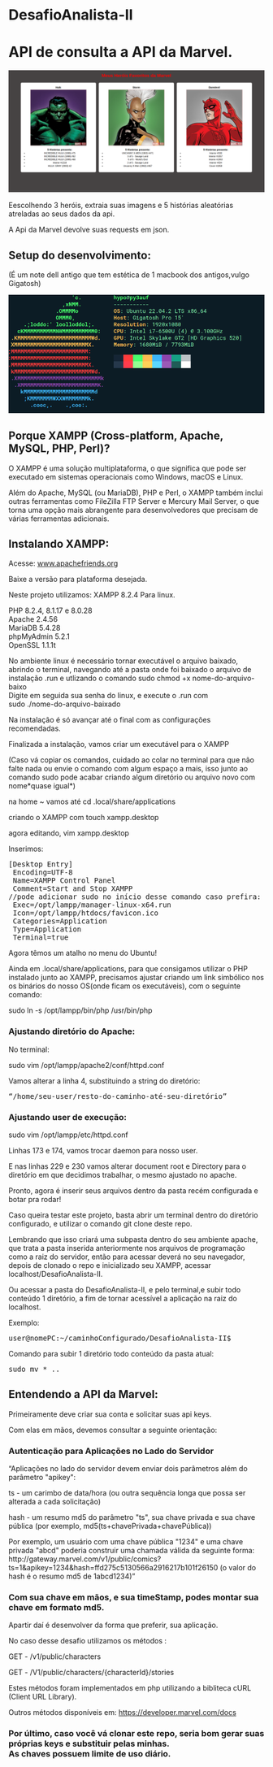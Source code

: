 # DesafioAnalista-II
<h1>API de consulta a API da Marvel.</h1>
<img src="1.png" alt="1">
<p>Eescolhendo 3 heróis, extraia suas imagens e 5 histórias aleatórias atreladas ao seus dados da api.</p>
</>A Api da Marvel devolve suas requests em json.</p>

<h2>Setup do desenvolvimento:</h2>
<p>(É um note dell antigo que tem estética de 1 macbook dos antigos,vulgo Gigatosh)</p>
<img src="gigatosh.png" alt="Gigatosh">
<h2>Porque XAMPP (Cross-platform, Apache, MySQL, PHP, Perl)?</h2>

<p>O XAMPP é uma solução multiplataforma, o que significa que pode ser executado em sistemas operacionais como Windows, macOS e Linux.</p>

<p>Além do Apache, MySQL (ou MariaDB), PHP e Perl, o XAMPP também inclui outras ferramentas como FileZilla FTP Server e Mercury Mail Server, o que torna uma opção mais abrangente para desenvolvedores que precisam de várias ferramentas adicionais.</p>

<h2>Instalando XAMPP:</h2>

<p>Acesse: <a href="www.apachefriends.org">www.apachefriends.org</a></p>

<p>Baixe a versão para plataforma desejada.</p>

<p>Neste projeto utilizamos: XAMPP 8.2.4 Para linux.</p>

<p>PHP 8.2.4, 8.1.17 e 8.0.28<br>
Apache 2.4.56<br>
MariaDB 5.4.28<br>
phpMyAdmin 5.2.1<br>
OpenSSL 1.1.1t</p>

<p>No ambiente linux é necessário tornar executável o arquivo baixado, abrindo o terminal, navegando até a pasta onde foi baixado o arquivo de instalação .run e utlizando o comando sudo chmod +x nome-do-arquivo-baixo<br>
Digite em seguida sua senha do linux, e execute o .run com<br>
sudo ./nome-do-arquivo-baixado</p>

<p>Na instalação é só avançar até o final com as configurações recomendadas.</p>

<p>Finalizada a instalação, vamos criar um executável para o XAMPP</p>

<p>(Caso vá copiar os comandos, cuidado ao colar no terminal para que não falte nada ou envie o comando com algum espaço a mais, isso junto ao comando sudo pode acabar criando algum diretório ou arquivo novo com nome*quase igual*)</p>

<p>na home ~ vamos até cd .local/share/applications</p>

<p>criando o XAMPP com touch xampp.desktop</p>

<p>agora editando, vim xampp.desktop</p>

<p>Inserimos:</p>
<pre>
[Desktop Entry]
 Encoding=UTF-8
 Name=XAMPP Control Panel
 Comment=Start and Stop XAMPP
//pode adicionar sudo no início desse comando caso prefira:
 Exec=/opt/lampp/manager-linux-x64.run 
 Icon=/opt/lampp/htdocs/favicon.ico
 Categories=Application
 Type=Application
 Terminal=true
</pre>

<p>Agora têmos um atalho no menu do Ubuntu!</p>

<p>Ainda em .local/share/applications, para que consigamos utilizar o PHP instalado junto ao XAMPP, precisamos ajustar criando um link simbólico nos os binários do nosso OS(onde ficam os executáveis), com o seguinte comando:</p>

<p>sudo ln -s /opt/lampp/bin/php /usr/bin/php</p>

<h3>Ajustando diretório do Apache:</h3>

<p>No terminal:</p>

<p>sudo vim /opt/lampp/apache2/conf/httpd.conf</p>

<p>Vamos alterar a linha 4, substituindo a string do diretório:</p>

<pre>
“/home/seu-user/resto-do-caminho-até-seu-diretório”
</pre>

<h3>Ajustando user de execução:</h3>

<p>sudo vim /opt/lampp/etc/httpd.conf</p>

<p>Linhas 173 e 174, vamos trocar daemon para nosso user.</p>
<p>E nas linhas 229 e 230 vamos alterar document root e Directory para o diretório em que decidimos trabalhar, o mesmo ajustado no apache.</p>

<p>Pronto, agora é inserir seus arquivos dentro da pasta recém configurada e botar pra rodar!</p>
<p>Caso queira testar este projeto, basta abrir um terminal dentro do diretório configurado, e utilizar o comando git clone deste repo.</p>

<p>Lembrando que isso criará uma subpasta dentro do seu ambiente apache, que trata a pasta inserida anteriormente nos arquivos de programação como a raiz do servidor, então para acessar deverá no seu navegador, depois de clonado o repo e inicializado seu XAMPP, acessar localhost/DesafioAnalista-II.</p>

<p>Ou acessar a pasta do DesafioAnalista-II, e pelo terminal,e subir todo conteúdo 1 diretório, a fim de tornar acessível a aplicação na raiz do localhost.</p>

<p>Exemplo:</p>
<pre>
user@nomePC:~/caminhoConfigurado/DesafioAnalista-II$
</pre>

<p>Comando para subir 1 diretório todo conteúdo da pasta atual:</p>
<pre>
sudo mv * ..
</pre>

<h2>Entendendo a API da Marvel:</h2>

<p>Primeiramente deve criar sua conta e solicitar suas api keys.</p>

<p>Com elas em mãos, devemos consultar a seguinte orientação:</p>

<h3>Autenticação para Aplicações no Lado do Servidor</h3>

<p>“Aplicações no lado do servidor devem enviar dois parâmetros além do parâmetro "apikey":</p>

<p>ts - um carimbo de data/hora (ou outra sequência longa que possa ser alterada a cada solicitação)</p>
<p>hash - um resumo md5 do parâmetro "ts", sua chave privada e sua chave pública (por exemplo, md5(ts+chavePrivada+chavePública))</p>

<p>Por exemplo, um usuário com uma chave pública "1234" e uma chave privada "abcd" poderia construir uma chamada válida da seguinte forma: http://gateway.marvel.com/v1/public/comics?ts=1&apikey=1234&hash=ffd275c5130566a2916217b101f26150 (o valor do hash é o resumo md5 de 1abcd1234)”</p>

<h3>Com sua chave em mãos, e  sua timeStamp, podes montar sua chave em formato md5.</h3>

<p>Apartir daí é desenvolver da forma que preferir, sua aplicação.</p>
<p>No caso desse desafio utilizamos os métodos :</p>

<p>GET - /v1/public/characters</p>
<p>GET - /V1/public/characters/{characterId}/stories</p>

<p>Estes métodos foram implementados em php utilizando a bibliteca cURL (Client URL Library).</p>

<p>Outros métodos disponíveis em: <a href="https://developer.marvel.com/docs">https://developer.marvel.com/docs</a></p>

<h3>Por último, caso você vá clonar este repo, seria bom gerar suas próprias keys e substituir pelas minhas.<br>
 As chaves possuem limite de uso diário.</h3>
